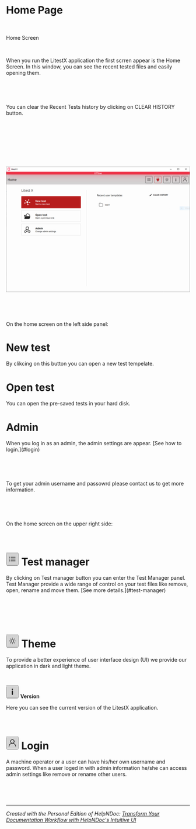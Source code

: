 # Home Page

&nbsp;

Home Screen

&nbsp;

When you run the LitestX application the first scrren appear is the Home Screen. In this window, you can see the recent tested files and easily opening them.&nbsp;

&nbsp;

&nbsp;

You can clear the Recent Tests history by clicking on CLEAR HISTORY button.

&nbsp;

&nbsp;

&nbsp;

&nbsp;

![Image](<lib/Capture.png>)

&nbsp;

&nbsp;

On the home screen on the left side panel:

New test
=

By clikcing on this button you can open a new test tempelate.

Open test
=

You can open the pre-saved tests in your hard disk.

Admin
=

When you log in as an admin, the admin settings are appear. \[See how to login.\](#login)

&nbsp;

&nbsp;

To get your admin username and passowrd please contact us to get more information.

&nbsp;

&nbsp;

On the home screen on the upper right side:

&nbsp;

![Image](<lib/NewItem3.png>) Test manager
=

By clicking on Test manager button you can enter the Test Manager panel. Test Manager provide a wide range of control on your test files like remove, open, rename and move them. \[See more details.\](#test-manager)

&nbsp;
=

![Image](<lib/NewItem2.png>) Theme
=

To provide a better experience of user interface design (UI) we provide our application in dark and light theme.&nbsp;

&nbsp;

![Image](<lib/NewItem1.png>) **Version**

Here you can see the current version of the LitestX application.

&nbsp;

![Image](<lib/NewItem.png>) Login
=

A machine operator or a user can have his/her own username and password. When a user loged in with admin information he/she can access admin settings like remove or rename other users.

&nbsp;

&nbsp;


***
_Created with the Personal Edition of HelpNDoc: [Transform Your Documentation Workflow with HelpNDoc's Intuitive UI](<https://www.helpndoc.com/feature-tour/stunning-user-interface/>)_
